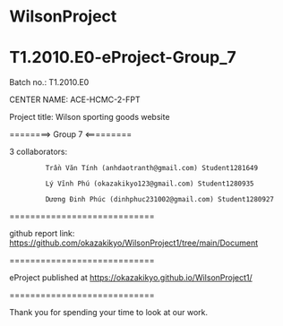 # WilsonProject
# T1.2010.E0-eProject-Group_7
Batch no.: T1.2010.E0

CENTER NAME: ACE-HCMC-2-FPT

Project title: Wilson sporting goods website

========> Group 7 <=========

3 collaborators:

             Trần Văn Tính (anhdaotranth@gmail.com) Student1281649

             Lý Vĩnh Phú (okazakikyo123@gmail.com) Student1280935
             
             Dương Đinh Phúc (dinhphuc231002@gmail.com) Student1280927
============================

github report link: https://github.com/okazakikyo/WilsonProject1/tree/main/Document

============================

eProject published at https://okazakikyo.github.io/WilsonProject1/

============================

Thank you for spending your time to look at our work.
 
 
